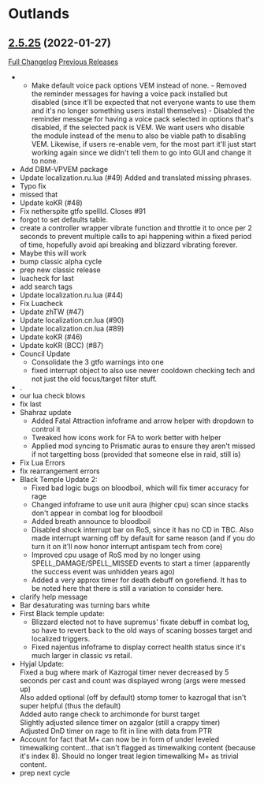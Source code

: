 # <DBM> Outlands

## [2.5.25](https://github.com/DeadlyBossMods/DBM-TBC-Classic/tree/2.5.25) (2022-01-27)
[Full Changelog](https://github.com/DeadlyBossMods/DBM-TBC-Classic/compare/2.5.24...2.5.25) [Previous Releases](https://github.com/DeadlyBossMods/DBM-TBC-Classic/releases)

- - Make default voice pack options VEM instead of none. - Removed the reminder messages for having a voice pack installed but disabled (since it'll be expected that not everyone wants to use them and it's no longer something users install themselves) - Disabled the reminder message for having a voice pack selected in options that's disabled, if the selected pack is VEM. We want users who disable the module instead of the menu to also be viable path to disabling VEM. Likewise, if users re-enable vem, for the most part it'll just start working again since we didn't tell them to go into GUI and change it to none.  
- Add DBM-VPVEM package  
- Update localization.ru.lua (#49) Added and translated missing phrases.  
- Typo fix  
- missed that  
- Update koKR (#48)  
- Fix netherspite gtfo spellId. Closes #91  
- forgot to set defaults table.  
- create a controller wrapper vibrate function and throttle it to once per 2 seconds to prevent multiple calls to api happening within a fixed period of time, hopefully avoid api breaking and blizzard vibrating forever.  
- Maybe this will work  
- bump classic alpha cycle  
- prep new classic release  
- luacheck for last  
- add search tags  
- Update localization.ru.lua (#44)  
- Fix Luacheck  
- Update zhTW (#47)  
- Update localization.cn.lua (#90)  
- Update localization.cn.lua (#89)  
- Update koKR (#46)  
- Update koKR (BCC) (#87)  
- Council Update  
     - Consolidate the 3 gtfo warnings into one  
     - fixed interrupt object to also use newer cooldown checking tech and not just the old focus/target filter stuff.  
- .  
- our lua check blows  
- fix last  
- Shahraz update  
     - Added Fatal Attraction infoframe and arrow helper with dropdown to control it  
     - Tweaked how icons work for FA to work better with helper  
     - Applied mod syncing to Prismatic auras to ensure they aren't missed if not targetting boss (provided that someone else in raid, still is)  
- Fix Lua Errors  
- fix rearrangement errors  
- Black Temple Update 2:  
     - Fixed bad logic bugs on bloodboil, which will fix timer accuracy for rage  
     - Changed infoframe to use unit aura (higher cpu) scan since stacks don't appear in combat log for bloodboil  
     - Added breath announce to bloodboil  
     - Disabled shock interrupt bar on RoS, since it has no CD in TBC. Also made interrupt warning off by default for same reason (and if you do turn it on it'll now honor interrupt antispam tech from core)  
     - Improved cpu usage of RoS mod  by no longer using SPELL\_DAMAGE/SPELL\_MISSED events to start a timer (apparently the success event was unhidden years ago)  
     - Added a very approx timer for death debuff on gorefiend. It has to be noted here that there is still a variation to consider here.  
- clarify help message  
- Bar desaturating was turning bars white  
- First Black temple update:  
     - Blizzard elected not to have supremus' fixate debuff in combat log, so have to revert back to the old ways of scaning bosses target and localized triggers.  
     - Fixed najentus infoframe to display correct health status since it's much larger in classic vs retail.  
- Hyjal Update:  
    Fixed a bug where mark of Kazrogal timer never decreased by 5 seconds per cast and count was displayed wrong (args were messed up)  
    Also added optional (off by default) stomp tomer to kazrogal that isn't super helpful (thus the default)  
    Added auto range check to archimonde for burst target  
    Slightly adjusted silence timer on azgalor (still a crappy timer)  
    Adjusted DnD timer on rage to fit in line with data from PTR  
- Account for fact that M+ can now be in form of under leveled timewalking content...that isn't flagged as timewalking content (because it's index 8). Should no longer treat legion timewalking M+ as trivial content.  
- prep next cycle  
